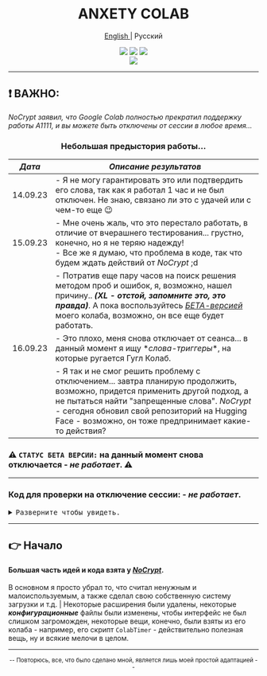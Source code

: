 <div align="center">

<h1 align="center">ANXETY COLAB</h1>

[English ](./README.md) | Русский

</div>

<p align="center">
  <a href="https://colab.research.google.com/drive/1wEa-tS10h4LlDykd87TF5zzpXIIQoCmq"><img src="https://img.shields.io/badge/NoCrypt's%20-%20grey?style=for-the-badge&logo=google%20colab&logoColor=orange&label=Colab&labelColor=darkcayan&color=orange"></a>
  <a href="https://colab.research.google.com/drive/1AH8z-p_ZSQvowZ-9pIVXBcqt_c3V4O9W"><img src="https://img.shields.io/badge/Мой Колаб | Требуются Обновления%20-%20grey?style=for-the-badge&logo=google%20colab&logoColor=orange&label=Colab&labelColor=darkcayan&color=darkred"></a>
  <a href="https://discordapp.com/users/565783561878372352"><img src="https://img.shields.io/badge/Мой Дискорд-blue?style=for-the-badge&logo=discord&logoColor=white&color=blue"></a> <br>
  <a href="https://colab.research.google.com/drive/1P89RgBbmnVAqtu0kF9BWo7HdJsWCCNxc"><img src="https://img.shields.io/badge/БЕТА ВЕРСИЯ%20-%20grey?style=for-the-badge&logo=google%20colab&logoColor=orange&label=Colab&labelColor=darkcayan&color=purple"></a>
</p>

---

## ❗ ВАЖНО:

_NoCrypt заявил, что Google Colab полностью прекратил поддержку работы A1111, и вы можете быть отключены от сессии в любое время..._

<div align="center">

### Небольшая предыстория работы...

| _Дата_   | _Описание результатов_ |
|----------|------------------------|
| 14.09.23 | - Я не могу гарантировать это или подтвердить его слова, так как я работал 1 час и не был отключен. Не знаю, связано ли это с удачей или с чем-то еще 😉 |
| 15.09.23 | - Мне очень жаль, что это перестало работать, в отличие от вчерашнего тестирования... грустно, конечно, но я не теряю надежду! <br> - Все же я думаю, что проблема в коде, так что будем ждать действий от _NoCrypt_ ;d |
|          | - Потратив еще пару часов на поиск решения методом проб и ошибок, я, возможно, нашел причину.. _**(XL - отстой, запомните это, это правда)**_. А пока воспользуйтесь [_БЕТА-версией_](https://colab.research.google.com/drive/1P89RgBbmnVAqtu0kF9BWo7HdJsWCCNxc) моего колаба, возможно, он все еще будет работать. |
| 16.09.23 | - Это плохо, меня снова отключает от сеанса... в данный момент я ищу \*_слова-триггеры_\*, на которые ругается Гугл Колаб. |
|          | - Я так и не смог решить проблему с отключением... завтра планирую продолжить, возможно, придется применить другой подход, а не пытаться найти "запрещенные слова". _NoCrypt_ - сегодня обновил свой репозиторий на Hugging Face - возможно, он тоже предпринимает какие-то действия? |

</div>

### ⚠️ `СТАТУС БЕТА ВЕРСИИ:` на данный момент снова отключается - _не работает_. ⚠️

---

### Код для проверки на отключение сессии: - _не работает_.
<details>
<summary><kbd>Разверните чтобы увидеть.</kbd></summary>

- _Мне было лень открывать доступ в колабе, поэтому просто скопируйте приведенный ниже код и запустите в ячейке. В моем случае я не отключался от сессии... Возможно, в основном коде есть конфликты, я точно не знаю._

```py
import time
from IPython.utils import capture

try:
  start_colab
except:
  start_colab = int(time.time())-5

#@title # | То, что здесь находится, не имеет значения, но это работает! | наверное)

model_url = "https://civitai.com/api/download/models/138754" # @param {type:"string"}
model_file_name = "CuteColor_V3.safetensors" # @param {type:"string"}
commandline_arguments = "--enable-insecure-extension-access --multiple --disable-safe-unpickle --theme dark --no-hashing --opt-sdp-attention" #@param{type:"string"}

if "safetensors" or ".safetensors" not in model_file_name:
  model_file_name += ".safetensors"

print("Пожалуйста, подождите, пока это дерьмо загрузится, чтобы запустить его. В течение примерно 1 минуты ~", end='')
with capture.capture_output() as cap:
  !wget https://huggingface.co/NoCrypt/fast-repo/resolve/main/ubuntu_deps.zip ; unzip ubuntu_deps.zip -d ./deps ; dpkg -i ./deps/* ; rm -rf ubuntu_deps.zip /content/deps/
  !echo -e "https://huggingface.co/NoCrypt/fast-repo/resolve/main/dep.tar.lz4\n\tout=dep.tar.lz4\nhttps://huggingface.co/NagisaNao/sd_webui_anxety_colab/resolve/main/anxety_repo.tar.lz4\n\tout=repo.tar.lz4\nhttps://huggingface.co/NoCrypt/fast-repo/resolve/main/cache.tar.lz4\n\tout=cache.tar.lz4\n" \
    | aria2c -i- -j5 -x16 -s16 -k1M -c

  !tar -xI lz4 -f dep.tar.lz4 --overwrite-dir --directory=/usr/local/lib/python3.10/dist-packages/ #(manual dir)
  !tar -xI lz4 -f repo.tar.lz4 --directory=/ #/content/sdw/ (auto dir)
  !tar -xI lz4 -f cache.tar.lz4 --directory=/ #/root/.cache/huggingface (auto dir)

  !rm -rf /content/dep.tar.lz4 /content/repo.tar.lz4 /content/cache.tar.lz4

  !aria2c --optimize-concurrent-downloads --console-log-level=error --summary-interval=10 -j5 -x16 -s16 -k1M -c -d /content/sdw/models/Stable-diffusion/ -o {model_file_name} {model_url}
  !aria2c --optimize-concurrent-downloads --console-log-level=error --summary-interval=10 -j5 -x16 -s16 -k1M -c -d /content/sdw/models/VAE/ -o Blessed2.vae.safetensors https://huggingface.co/NoCrypt/resources/resolve/main/VAE/blessed2.vae.safetensors
 
  !echo -n {start_colab} > /content/sdw/static/colabTimer.txt
del cap
print("\rГотово!")

%cd /content/sdw
!COMMANDLINE_ARGS="{commandline_arguments}" REQS_FILE="requirements_versions.txt" python launch.py
```

</details>

---

## 👉 Начало

#### Большая часть идей и кода взята у [*NoCrypt*](https://github.com/NoCrypt).
В основном я просто убрал то, что считал ненужным и малоиспользуемым, а также сделал свою собственную систему загрузки и т.д. | Некоторые расширения были удалены, некоторые ***конфигурационные*** файлы были изменены, чтобы интерфейс не был слишком загроможден, некоторые вещи, конечно, были взяты из его колаба - например, его скрипт `ColabTimer` - действительно полезная вещь, ну и всякие мелочи в целом.

---

<div align="center">
  
  <small>-- Повторюсь, все, что было сделано мной, является лишь моей простой адаптацией --</small>
  
</div>


